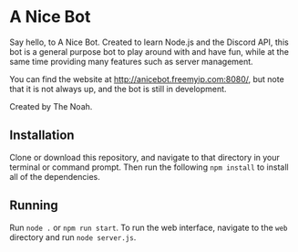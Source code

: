 # A Nice Bot

Say hello, to A Nice Bot. Created to learn Node.js and the Discord API, this bot is a general purpose bot to play around with and have fun, while at the same time providing many features such as server management.

You can find the website at http://anicebot.freemyip.com:8080/, but note that it is not always up, and the bot is still in development.

Created by The Noah.

## Installation

Clone or download this repository, and navigate to that directory in your terminal or command prompt. Then run the following `npm install` to install all of the dependencies.

## Running

Run `node .` or `npm run start`. To run the web interface, navigate to the `web` directory and run `node server.js`.
